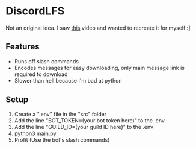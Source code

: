 # DiscordLFS

Not an original idea. I saw [this](https://www.youtube.com/watch?v=eOuephDbkJQ) video and wanted to recreate it for myself :]

## Features

- Runs off slash commands
- Encodes messages for easy downloading, only main message link is required to download
- Slower than hell because I'm bad at python

## Setup

1. Create a ".env" file in the "src" folder
2. Add the line "BOT_TOKEN=(your bot token here)" to the .env
3. Add the line "GUILD_ID=(your guild ID here)" to the .env
4. python3 main.py
5. Profit (Use the bot's slash commands)
